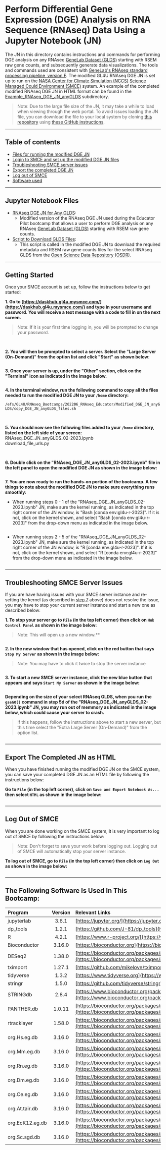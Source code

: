 # Perform Differential Gene Expression (DGE) Analysis on RNA Sequence (RNAseq) Data Using a Jupyter Notebook (JN)

The JN in this directory contains instructions and commands for performing DGE analysis on any RNAseq [GeneLab Dataset (GLDS)](https://osdr.nasa.gov/bio/repo/) starting with RSEM raw gene counts, and subsequently generate data visualizations. The tools and commands used are consistent with [GeneLab's RNAseq standard processing pipeline, version F](https://github.com/nasa/GeneLab_Data_Processing/blob/master/RNAseq/Pipeline_GL-DPPD-7101_Versions/GL-DPPD-7101-F.md). The modified GL4U RNAseq DGE JN is set up to run on the [NASA Center for Climate Simulation (NCCS)](https://www.nccs.nasa.gov/) [Science Managed Could Environment (SMCE)](https://www.nccs.nasa.gov/systems/SMCE) system. An example of the completed modified RNAseq DGE JN in HTML format can be found in the [Example_RNAseq_DGE_JN_anyGLDS](Example_RNAseq_DGE_JN_anyGLDS) subdirectory.
> Note: Due to the large file size of the JN, it may take a while to load when viewing through the web portal. To avoid issues loading the JN file, you can download the file to your local system by cloning [this repository](https://github.com/asaravia-butler/GeneLab_Training) using [these GitHub instructions](https://docs.github.com/en/github/creating-cloning-and-archiving-repositories/cloning-a-repository-from-github/cloning-a-repository#cloning-a-repository).

---

## Table of contents  

- [Files for running the modified DGE JN](#jupyter-notebook-files)
- [Login to SMCE and set up the modified DGE JN files](#getting-started)
- [Troubleshooting SMCE server issues](#troubleshooting-smce-server-issues)
- [Export the completed DGE JN](#export-the-completed-jn-as-html)
- [Log out of SMCE](#log-out-of-smce)
- [Software used](#the-following-software-is-used-in-this-jn)


---
## Jupyter Notebook Files
- [RNAseq DGE JN for Any GLDS](RNAseq_DGE_JN_anyGLDS_02-2023.ipynb): 
  - Modified version of the RNAseq DGE JN used during the Educator Pilot bootcamp that allows a user to perform DGE analysis on any RNAseq [GeneLab Dataset (GLDS)](https://osdr.nasa.gov/bio/repo/) starting with RSEM raw gene counts.
- [Script to Download GLDS Files](download_file_urls.py):
  - This script is called in the modified DGE JN to download the required metadata and RSEM raw gene counts files for the select RNAseq GLDS from the [Open Science Data Repository (OSDR)](https://osdr.nasa.gov/bio/repo/).

---
## Getting Started

Once your SMCE account is set up, follow the instructions below to get started:

**1. Go to [https://daskhub.gl4u.mysmce.com/](https://daskhub.gl4u.mysmce.com/) and type in your username and password. You will receive a text message with a code to fill in on the next screen.**
   > Note: If it is your first time logging in, you will be prompted to change your password.

<br>

**2. You will then be prompted to select a server. Select the "Large Server (On-Demand)" from the option list and click "Start" as shown below:**

<img src="images/server_options_large.png" align="center" alt=""/>

**3. Once your server is up, under the "Other" section, click on the "Terminal" icon as indicated in the image below.**

<img src="../../NCCS_SMCE_Bootcamp_Setup/images/launcher_options.png" align="center" alt=""/>
  
<br>
  
**4. In the terminal window, run the following command to copy all the files needed to run the modified DGE JN to your `/home` directory:**

`/efs/GL4U/RNAseq_Bootcamps/202206_RNAseq_Educator/Modified_DGE_JN_anyGLDS/copy_DGE_JN_anyGLDS_files.sh` 
  
<br>
  
**5. You should now see the following files added to your `/home` directory, listed on the left side of your screen:**  
   RNAseq_DGE_JN_anyGLDS_02-2023.ipynb  
   download_file_urls.py   
  
<br>
  
**6. Double click on the "RNAseq_DGE_JN_anyGLDS_02-2023.ipynb" file in the left panel to open the modified DGE JN as shown in the image below:**

<img src="images/modified_DGE_JN_anyGLDS_files.png" align="center" alt=""/> 
  
<br>

<a id=RestartKernel></a>
**7. You are now ready to run the hands-on portion of the bootcamp. A few things to note about the modified DGE JN to make sure everything runs smoothly:**  
  * When running steps 0 - 1 of the "RNAseq_DGE_JN_anyGLDS_02-2023.ipynb" JN, make sure the kernel running, as indicated in the top right corner of the JN window, is "Bash [conda env:gl4u-r-2023]". If it is not, click on the kernel shown, and select "Bash [conda env:gl4u-r-2023]" from the drop-down menu as indicated in the image below.

<img src="images/bash_gl4u_2023.png" align="center" alt=""/>
  
<br>
  
   * When running steps 2 - 5 of the "RNAseq_DGE_JN_anyGLDS_02-2023.ipynb" JN, make sure the kernel running, as indicated in the top right corner of the JN window, is "R [conda env:gl4u-r-2023]". If it is not, click on the kernel shown, and select "R [conda env:gl4u-r-2023]" from the drop-down menu as indicated in the image below.

<img src="images/R_gl4u_2023.png" align="center" alt=""/>
  
<br>
  
---

## Troubleshooting SMCE Server Issues

If you are have having issues with your SMCE server instance and re-setting the kernel (as described in [step 7](#RestartKernel) above) does not resolve the issue, you may have to stop your current server instance and start a new one as described below:

**1. To stop your server go to `File` (in the top left corner) then click on `Hub Control Panel` as shown in the image below:**
   > Note: This will open up a new window.**

<img src="../../NCCS_SMCE_Bootcamp_Setup/images/File_HCP.png" align="center" alt=""/>

<br>

**2. In the new window that has opened, click on the red button that says `Stop My Server` as shown in the image below:** 
   > Note: You may have to click it twice to stop the server instance

<img src="../../NCCS_SMCE_Bootcamp_Setup/images/stop_server.png" align="center" alt=""/>

<br>

**3. To start a new SMCE server instance, click the new blue button that appears and says `Start My Server` as shown in the image below:**

<img src="../../NCCS_SMCE_Bootcamp_Setup/images/start_server.png" align="center" alt=""/>

<br>

**Depending on the size of your select RNAseq GLDS, when you run the `gseGO()` command in step 5d of the "RNAseq_DGE_JN_anyGLDS_02-2023.ipynb" JN, you may run out of memmory as indicated in the image below, which could cause your server to crash.**
   > If this happens, follow the instructions above to start a new server, but this time select the "Extra Large Server (On-Demand)" from the option list.

<img src="images/troubleshoot_RAM.png" align="center" alt=""/>

---

## Export The Completed JN as HTML

When you have finished running the modified DGE JN on the SMCE system, you can save your completed DGE JN as an HTML file by following the instructions below:

**Go to `File` (in the top left corner), click on `Save and Export Notebook As...` then select `HTML` as shown in the image below:** 

<img src="images/save_JN_as_HTML.png" align="center" alt=""/>

<br>

---

## Log Out of SMCE

When you are done working on the SMCE system, it is very important to log out of SMCE by following the instructions below:
> Note: Don't forget to save your work before logging out. Logging out of SMCE will automatically stop your server instance.

**To log out of SMCE, go to `File` (in the top left corner) then click on `Log Out` as shown in the image below:** 

<img src="../../NCCS_SMCE_Bootcamp_Setup/images/File_LogOut.png" align="center" alt=""/>

<br>

---

## The Following Software Is Used In This Bootcamp:

|Program|Version|Relevant Links|
|:------|:------:|:-------------|
|jupyterlab|3.6.1|[https://jupyter.org/](https://jupyter.org/)|
|dp_tools|1.2.1|[https://github.com/J-81/dp_tools](https://github.com/J-81/dp_tools)|
|R|4.2.1|[https://www.r-project.org/](https://www.r-project.org/)|
|Bioconductor|3.16.0|[https://bioconductor.org](https://bioconductor.org)|
|DESeq2|1.38.0|[https://bioconductor.org/packages/release/bioc/html/DESeq2.html](https://bioconductor.org/packages/release/bioc/html/DESeq2.html)|
|tximport|1.27.1|[https://github.com/mikelove/tximport](https://github.com/mikelove/tximport)|
|tidyverse|1.3.2|[https://www.tidyverse.org](https://www.tidyverse.org)|
|stringr|1.5.0|[https://github.com/tidyverse/stringr](https://github.com/tidyverse/stringr)|
|STRINGdb|2.8.4|[https://www.bioconductor.org/packages/release/bioc/html/STRINGdb.html](https://www.bioconductor.org/packages/release/bioc/html/STRINGdb.html)|
|PANTHER.db|1.0.11|[https://bioconductor.org/packages/release/data/annotation/html/PANTHER.db.html](https://bioconductor.org/packages/release/data/annotation/html/PANTHER.db.html)|
|rtracklayer|1.58.0|[https://bioconductor.org/packages/release/bioc/html/rtracklayer.html](https://bioconductor.org/packages/release/bioc/html/rtracklayer.html)
|org.Hs.eg.db|3.16.0|[https://bioconductor.org/packages/release/data/annotation/html/org.Hs.eg.db.html](https://bioconductor.org/packages/release/data/annotation/html/org.Hs.eg.db.html)|
|org.Mm.eg.db|3.16.0|[https://bioconductor.org/packages/release/data/annotation/html/org.Mm.eg.db.html](https://bioconductor.org/packages/release/data/annotation/html/org.Mm.eg.db.html)|
|org.Rn.eg.db|3.16.0|[https://bioconductor.org/packages/release/data/annotation/html/org.Rn.eg.db.html](https://bioconductor.org/packages/release/data/annotation/html/org.Rn.eg.db.html)
|org.Dm.eg.db|3.16.0|[https://bioconductor.org/packages/release/data/annotation/html/org.Dm.eg.db.html](https://bioconductor.org/packages/release/data/annotation/html/org.Dm.eg.db.html)|
|org.Ce.eg.db|3.16.0|[https://bioconductor.org/packages/release/data/annotation/html/org.Ce.eg.db.html](https://bioconductor.org/packages/release/data/annotation/html/org.Ce.eg.db.html)|
|org.At.tair.db|3.16.0|[https://bioconductor.org/packages/release/data/annotation/html/org.At.tair.db.html](https://bioconductor.org/packages/release/data/annotation/html/org.At.tair.db.html)|
|org.EcK12.eg.db|3.16.0|[https://bioconductor.org/packages/release/data/annotation/html/org.EcK12.eg.db.html](https://bioconductor.org/packages/release/data/annotation/html/org.EcK12.eg.db.html)|
|org.Sc.sgd.db|3.16.0|[https://bioconductor.org/packages/release/data/annotation/html/org.Sc.sgd.db.html](https://bioconductor.org/packages/release/data/annotation/html/org.Sc.sgd.db.html)|
